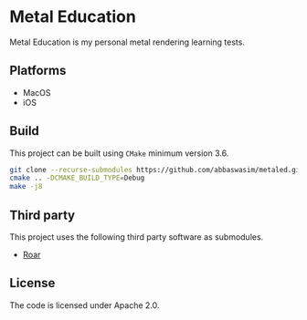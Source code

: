 # Metal Education

Metal Education is my personal metal rendering learning tests.

## Platforms

* MacOS
* iOS

## Build

This project can be built using `CMake` minimum version 3.6.

```bash
git clone --recurse-submodules https://github.com/abbaswasim/metaled.git && cd metaled && mkdir build && cd build
cmake .. -DCMAKE_BUILD_TYPE=Debug
make -j8
```
## Third party

This project uses the following third party software as submodules.

* [Roar](https://github.com/abbaswasim/roar)

## License

The code is licensed under Apache 2.0.
